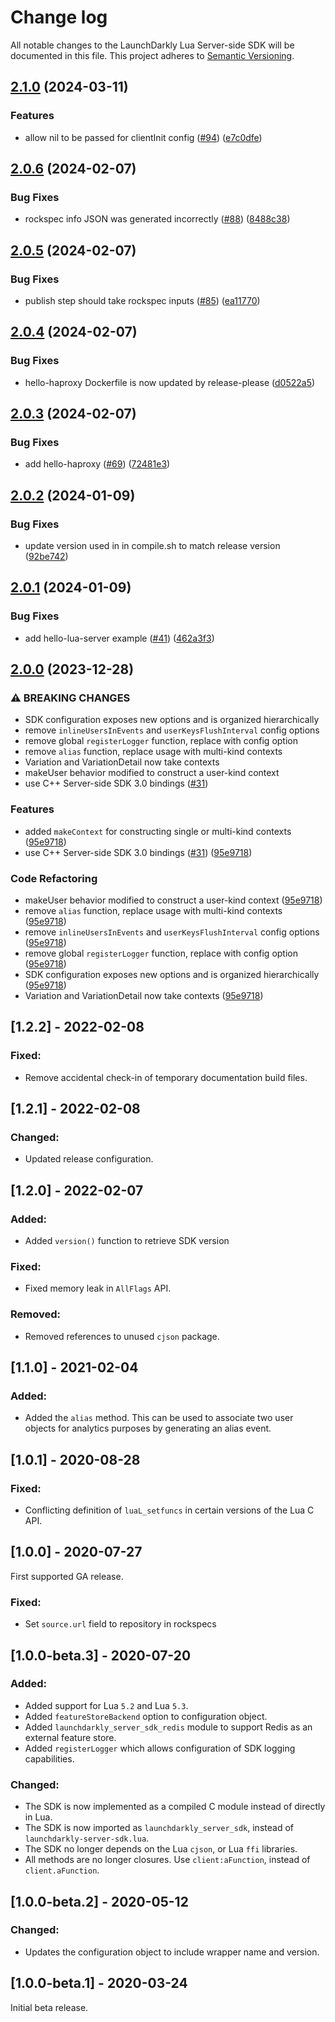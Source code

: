 # Change log

All notable changes to the LaunchDarkly Lua Server-side SDK will be documented in this file. This project adheres to [Semantic Versioning](http://semver.org).

## [2.1.0](https://github.com/launchdarkly/lua-server-sdk/compare/v2.0.6...v2.1.0) (2024-03-11)


### Features

* allow nil to be passed for clientInit config ([#94](https://github.com/launchdarkly/lua-server-sdk/issues/94)) ([e7c0dfe](https://github.com/launchdarkly/lua-server-sdk/commit/e7c0dfed95a0b10ca67e9ccfe8cab63db9fe2d53))

## [2.0.6](https://github.com/launchdarkly/lua-server-sdk/compare/v2.0.5...v2.0.6) (2024-02-07)


### Bug Fixes

* rockspec info JSON was generated incorrectly ([#88](https://github.com/launchdarkly/lua-server-sdk/issues/88)) ([8488c38](https://github.com/launchdarkly/lua-server-sdk/commit/8488c38e3680e4aad163c95928869c539d3bc854))

## [2.0.5](https://github.com/launchdarkly/lua-server-sdk/compare/v2.0.4...v2.0.5) (2024-02-07)


### Bug Fixes

* publish step should take rockspec inputs ([#85](https://github.com/launchdarkly/lua-server-sdk/issues/85)) ([ea11770](https://github.com/launchdarkly/lua-server-sdk/commit/ea1177043953d2c38c95b3b46f659aedf2b69ff3))

## [2.0.4](https://github.com/launchdarkly/lua-server-sdk/compare/v2.0.3...v2.0.4) (2024-02-07)


### Bug Fixes

* hello-haproxy Dockerfile is now updated by release-please ([d0522a5](https://github.com/launchdarkly/lua-server-sdk/commit/d0522a532b91f938caf1808f724077e7c199b6a3))

## [2.0.3](https://github.com/launchdarkly/lua-server-sdk/compare/v2.0.2...v2.0.3) (2024-02-07)


### Bug Fixes

* add hello-haproxy ([#69](https://github.com/launchdarkly/lua-server-sdk/issues/69)) ([72481e3](https://github.com/launchdarkly/lua-server-sdk/commit/72481e34d7bf0f52d4372f8d13d5e6fa8a034a30))

## [2.0.2](https://github.com/launchdarkly/lua-server-sdk/compare/v2.0.1...v2.0.2) (2024-01-09)


### Bug Fixes

* update version used in in compile.sh to match release version ([92be742](https://github.com/launchdarkly/lua-server-sdk/commit/92be74287031a4f53a7ea3f7e235e088f311423c))

## [2.0.1](https://github.com/launchdarkly/lua-server-sdk/compare/v2.0.0...v2.0.1) (2024-01-09)


### Bug Fixes

* add hello-lua-server example ([#41](https://github.com/launchdarkly/lua-server-sdk/issues/41)) ([462a3f3](https://github.com/launchdarkly/lua-server-sdk/commit/462a3f32f4e9d785fb1656cf6274513ca246740c))

## [2.0.0](https://github.com/launchdarkly/lua-server-sdk/compare/1.2.2...v2.0.0) (2023-12-28)


### ⚠ BREAKING CHANGES

* SDK configuration exposes new options and is organized hierarchically
* remove `inlineUsersInEvents` and `userKeysFlushInterval` config options
* remove global `registerLogger` function, replace with config option
* remove `alias` function, replace usage with multi-kind contexts
* Variation and VariationDetail now take contexts
* makeUser behavior modified to construct a user-kind context
* use C++ Server-side SDK 3.0 bindings ([#31](https://github.com/launchdarkly/lua-server-sdk/issues/31))

### Features

* added `makeContext` for constructing single or multi-kind contexts ([95e9718](https://github.com/launchdarkly/lua-server-sdk/commit/95e97188dd2258805734884592b601c7ebfa66c6))
* use C++ Server-side SDK 3.0 bindings ([#31](https://github.com/launchdarkly/lua-server-sdk/issues/31)) ([95e9718](https://github.com/launchdarkly/lua-server-sdk/commit/95e97188dd2258805734884592b601c7ebfa66c6))


### Code Refactoring

* makeUser behavior modified to construct a user-kind context ([95e9718](https://github.com/launchdarkly/lua-server-sdk/commit/95e97188dd2258805734884592b601c7ebfa66c6))
* remove `alias` function, replace usage with multi-kind contexts ([95e9718](https://github.com/launchdarkly/lua-server-sdk/commit/95e97188dd2258805734884592b601c7ebfa66c6))
* remove `inlineUsersInEvents` and `userKeysFlushInterval` config options ([95e9718](https://github.com/launchdarkly/lua-server-sdk/commit/95e97188dd2258805734884592b601c7ebfa66c6))
* remove global `registerLogger` function, replace with config option ([95e9718](https://github.com/launchdarkly/lua-server-sdk/commit/95e97188dd2258805734884592b601c7ebfa66c6))
* SDK configuration exposes new options and is organized hierarchically ([95e9718](https://github.com/launchdarkly/lua-server-sdk/commit/95e97188dd2258805734884592b601c7ebfa66c6))
* Variation and VariationDetail now take contexts ([95e9718](https://github.com/launchdarkly/lua-server-sdk/commit/95e97188dd2258805734884592b601c7ebfa66c6))

## [1.2.2] - 2022-02-08
### Fixed:
- Remove accidental check-in of temporary documentation build files.

## [1.2.1] - 2022-02-08
### Changed:
- Updated release configuration.

## [1.2.0] - 2022-02-07
### Added:
- Added `version()` function to retrieve SDK version

### Fixed:
- Fixed memory leak in `AllFlags` API.

### Removed:
- Removed references to unused `cjson` package.

## [1.1.0] - 2021-02-04
### Added:
- Added the `alias` method. This can be used to associate two user objects for analytics purposes by generating an alias event.

## [1.0.1] - 2020-08-28
### Fixed:
- Conflicting definition of `luaL_setfuncs` in certain versions of the Lua C API.


## [1.0.0] - 2020-07-27
First supported GA release.

### Fixed:
- Set `source.url` field to repository in rockspecs

## [1.0.0-beta.3] - 2020-07-20

### Added:
- Added support for Lua `5.2` and Lua `5.3`.
- Added `featureStoreBackend` option to configuration object.
- Added `launchdarkly_server_sdk_redis` module to support Redis as an external feature store.
- Added `registerLogger` which allows configuration of SDK logging capabilities.

### Changed:
- The SDK is now implemented as a compiled C module instead of directly in Lua.
- The SDK is now imported as `launchdarkly_server_sdk`, instead of `launchdarkly-server-sdk.lua`.
- The SDK no longer depends on the Lua `cjson`, or Lua `ffi` libraries.
- All methods are no longer closures. Use `client:aFunction`, instead of `client.aFunction`.

## [1.0.0-beta.2] - 2020-05-12

### Changed:
- Updates the configuration object to include wrapper name and version.

## [1.0.0-beta.1] - 2020-03-24

Initial beta release.
